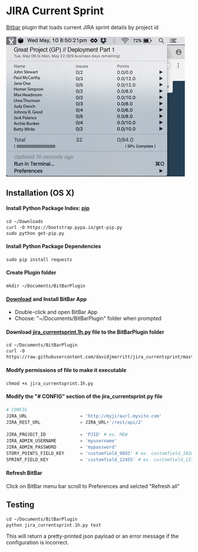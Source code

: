 # JIRA Current Sprint
[Bitbar](https://github.com/matryer/bitbar) plugin that loads current JIRA sprint details by project id
<br><br>
![Screen Capture](https://github.com/davidjmerritt/jira_currentsprint/blob/512db8f3c119958e8025bfb98e2419e1a24b95e7/jira_currentsprint_graphic.jpg?raw=true)

## Installation (OS X)

#### Install Python Package Index: [pip](https://pip.pypa.io/en/stable/installing/)
```
cd ~/Downloads
curl -O https://bootstrap.pypa.io/get-pip.py
sudo python get-pip.py
```

#### Install Python Package Dependencies
```
sudo pip install requests
```

#### Create Plugin folder
```
mkdir ~/Documents/BitBarPlugin
```

#### [Download](https://github.com/matryer/bitbar/releases/tag/v1.9.2) and Install BitBar App
- Double-click and open BitBar App
- Choose: "~/Documents/BitBarPlugin" folder when prompted 

#### Download [jira_currentsprint.1h.py](https://raw.githubusercontent.com/davidjmerritt/jira_currentsprint/master/jira_currentsprint.1h.py) file to the BitBarPlugin folder
```
cd ~/Documents/BitBarPlugin
curl -O https://raw.githubusercontent.com/davidjmerritt/jira_currentsprint/master/jira_currentsprint.1h.py
```

#### Modify permissions of file to make it executable
```
chmod +x jira_currentsprint.1h.py
```

#### Modify the "# CONFIG" section of the jira_currentsprint.py file
```python
# CONFIG
JIRA_URL                    = 'http://myjiraurl.mysite.com'
JIRA_REST_URL               = JIRA_URL+'/rest/api/2'

JIRA_PROJECT_ID             = 'PJID' # ex. MEW
JIRA_ADMIN_USERNAME         = 'myusername'
JIRA_ADMIN_PASSWORD         = 'mypassword'
STORY_POINTS_FIELD_KEY      = 'customfield_9893' # ex. customfield_10280
SPRINT_FIELD_KEY            = 'customfield_12455' # ex. customfield_13760
```

#### Refresh BitBar 
Click on BitBar menu bar scroll to Preferences and selcted "Refresh all"

## Testing
```
cd ~/Documents/BitBarPlugin
python jira_currentsprint.1h.py test
```
This will return a pretty-printed json payload or an error message if the configuration is incorrect.
